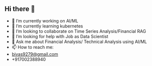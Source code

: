 ## Hi there 👋

- 🔭 I’m currently working on AI/ML
- 🌱 I’m currently learning kubernetes
- 👯 I’m looking to collaborate on Time Series Analysis/Financial RAG
- 🤔 I’m looking for help with Job as Data Scientist
- 💬 Ask me about Financial Analysis/ Technical Analysis using AI/ML
- 📫 How to reach me:
- bivas9279@gmail.com
- +917002388940

